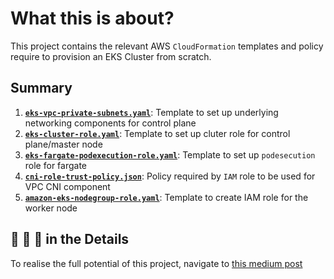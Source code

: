 # What this is about?

This project contains the relevant AWS `CloudFormation` templates and policy require to provision an EKS Cluster from scratch.

## Summary

1. [**`eks-vpc-private-subnets.yaml`**](https://github.com/syedimam0012/awsEKSCFNTemplates/blob/main/eks-vpc-private-subnets.yaml): Template to set up underlying networking components for control plane
2. [**`eks-cluster-role.yaml`**](https://github.com/syedimam0012/awsEKSCFNTemplates/blob/main/eks-cluster-role.yaml): Template to set up cluter role for control plane/master node
3. [**`eks-fargate-podexecution-role.yaml`**](https://github.com/syedimam0012/awsEKSCFNTemplates/blob/main/eks-fargate-podexecution-role.yaml): Template to set up `podesecution` role for fargate
4. [**`cni-role-trust-policy.json`**](https://github.com/syedimam0012/awsEKSCFNTemplates/blob/main/cni-role-trust-policy.json): Policy required by `IAM` role to be used for VPC CNI component
5. [**`amazon-eks-nodegroup-role.yaml`**](https://github.com/syedimam0012/awsEKSCFNTemplates/blob/main/amazon-eks-nodegroup-role.yaml): Template to create IAM role for the worker node

## :japanese_ogre: :japanese_ogre: :japanese_ogre:  in the Details

To realise the full potential of this project, navigate to [this medium post](https://medium.com/@syedimam0012/building-an-aws-eks-cluster-from-scratch-bfd2f5c6f3aa) 

